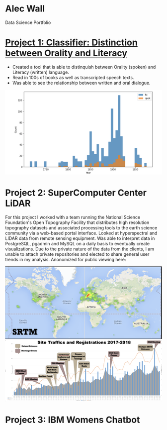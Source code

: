 # Alec Wall
Data Science Portfolio

# [Project 1: Classifier: Distinction between Orality and Literacy](https://github.com/WallAlec/Orality_vs_Literacy_in_dialouge/blob/main/OralityVsLiteracy-main/main.ipynb)
* Created a tool that is able to distinquish between Orality (spoken) and Literacy (written) language. 
* Read in 100s of books as well as transcripted speech texts. 
* Was able to see the relationship between written and oral dialogue. 

![](https://github.com/WallAlec/WallAlec.github.io/blob/master/images/OralityVsLiteracyimage.png)

# Project 2: SuperComputer Center LiDAR
For this project I worked with a team running the National Science Foundation's Open Topography Facility that distributes high resolution topography datasets and associated processing tools to the earth science community via a web-based portal interface. Looked at hyperspectral and LIDAR data from remote sensing equipment. Was able to interpret data in PostgreSQL, pgadmin and MySQL on a daily basis to eventually create visualizations. Due to the private nature of the data from the clients, I am unable to attach private repositories and elected to share general user trends in my analysis. Anonomized for public viewing here:

![](https://github.com/WallAlec/WallAlec.github.io/blob/master/images/HeatMap.png)
![](https://github.com/WallAlec/WallAlec.github.io/blob/master/images/Trends.png)


# Project 3: IBM Womens Chatbot
